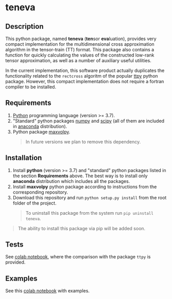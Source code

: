 # teneva


## Description

This python package, named **teneva** (**ten**sor **eva**luation), provides very compact implementation for the multidimensional cross approximation algorithm in the tensor-train (TT) format.
This package also contains a function for quickly calculating the values of the constructed low-rank tensor approximation, as well as a number of auxiliary useful utilities.

In the current implementation, this software product actually duplicates the functionality related to the `rectcross` algoritm of the popular [ttpy](https://github.com/oseledets/ttpy) python package.
However, this compact implementation does not require a fortran compiler to be installed.


## Requirements

1. [Python](https://www.python.org) programming language (version >= 3.7).
1. "Standard" python packages [numpy](https://numpy.org) and [scipy](https://www.scipy.org) (all of them are included in [anaconda](https://www.anaconda.com/download/) distribution).
1. Python package [maxvolpy](https://bitbucket.org/muxas/maxvolpy).
    > In future versions we plan to remove this dependency.


## Installation

1. Install **python** (version >= 3.7) and "standard" python packages listed in the section **Requirements** above. The best way is to install only **anaconda** distribution which includes all the packages.
1. Install **maxvolpy** python package according to instructions from the corresponding repository.
1. Download this repository and run `python setup.py install` from the root folder of the project.
    > To uninstall this package from the system run `pip uninstall teneva`.

> The ability to install this package via pip will be added soon.


## Tests

See [colab notebook](https://colab.research.google.com/drive/1ijgeyefhGK3RXS_rnuHqsb_FObRGGSQa?usp=sharing), where the comparison with the package `ttpy` is provided.


## Examples

See this [colab notebook](https://colab.research.google.com/drive/1tRlJGk497N0UpBkR4bhCmymO9lPEnQmY?usp=sharing) with examples.
